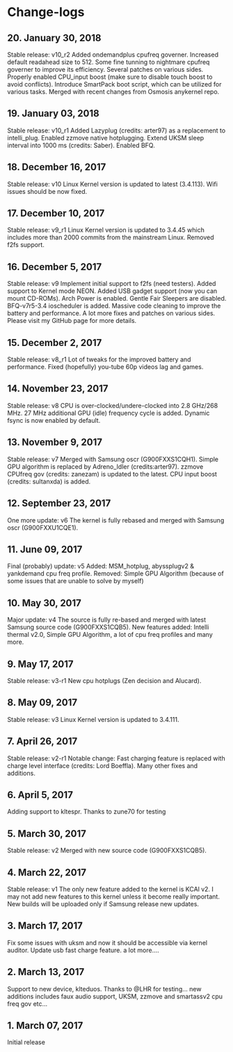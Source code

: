 # Change-logs

## 20. January 30, 2018
Stable release: v10_r2
Added ondemandplus cpufreq governer. Increased default readahead size to 512. Some fine tunning to nightmare cpufreq governer to improve its efficiency. Several patches on various sides. Properly enabled CPU_input boost (make sure to disable touch boost to avoid conflicts). Introduce SmartPack boot script, which can be utilized for various tasks. Merged with recent changes from Osmosis anykernel repo.

## 19. January 03, 2018
Stable release: v10_r1
Added Lazyplug (credits: arter97) as a replacement to intelli_plug. Enabled zzmove native hotplugging. Extend UKSM sleep interval into 1000 ms (credits: Saber). Enabled BFQ.

## 18. December 16, 2017
Stable release: v10
Linux Kernel version is updated to latest (3.4.113). Wifi issues should be now fixed.

## 17. December 10, 2017
Stable release: v9_r1
Linux Kernel version is updated to 3.4.45 which includes more than 2000 commits from the mainstream Linux. Removed f2fs support.

## 16. December 5, 2017
Stable release: v9
Implement initial support to f2fs (need testers). Added support to Kernel mode NEON. Added USB gadget support (now you can mount CD-ROMs). Arch Power is enabled. Gentle Fair Sleepers are disabled. BFQ-v7r5-3.4 ioscheduler is added. Massive code cleaning to improve the battery and performance. A lot more fixes and patches on various sides. Please visit my GitHub page for more details.

## 15. December 2, 2017
Stable release: v8_r1
Lot of tweaks for the improved battery and performance. Fixed (hopefully) you-tube 60p videos lag and games.

## 14. November 23, 2017
Stable release: v8
CPU is over-clocked/undere-clocked into 2.8 GHz/268 MHz. 27 MHz additional GPU (idle) frequency cycle is added. Dynamic fsync is now enabled by default.

## 13. November 9, 2017
Stable release: v7
Merged with Samsung oscr (G900FXXS1CQH1). Simple GPU algorithm is replaced by Adreno_Idler (credits:arter97). zzmove CPUfreq gov (credits: zanezam) is updated to the latest. CPU input boost (credits: sultanxda) is added.

## 12. September 23, 2017
One more update: v6
The kernel is fully rebased and merged with Samsung oscr (G900FXXU1CQE1).

## 11. June 09, 2017
Final (probably) update: v5
Added: MSM_hotplug, abyssplugv2 & yankdemand cpu freq profile.
Removed: Simple GPU Algorithm (because of some issues that are unable to solve by myself)

## 10. May 30, 2017
Major update: v4
The source is fully re-based and merged with latest Samsung source code (G900FXXS1CQB5).
New features added: Intelli thermal v2.0, Simple GPU Algorithm, a lot of cpu freq profiles and many more.

## 9. May 17, 2017
Stable release: v3-r1
New cpu hotplugs (Zen decision and Alucard).

## 8. May 09, 2017
Stable release: v3
Linux Kernel version is updated to 3.4.111.

## 7. April 26, 2017
Stable release: v2-r1
Notable change: Fast charging feature is replaced with charge level interface (credits: Lord Boeffla). Many other fixes and additions.

## 6. April 5, 2017
Adding support to kltespr. Thanks to zune70 for testing

## 5. March 30, 2017
Stable release: v2
Merged with new source code (G900FXXS1CQB5).

## 4. March 22, 2017
Stable release: v1
The only new feature added to the kernel is KCAl v2. I may not add new features to this kernel unless it become really important. New builds will be uploaded only if Samsung release new updates.

## 3. March 17, 2017
Fix some issues with uksm and now it should be accessible via kernel auditor. Update usb fast charge feature.
a lot more....

## 2. March 13, 2017
Support to new device, klteduos. Thanks to @LHR for testing... 
new additions includes faux audio support, UKSM, zzmove and smartassv2 cpu freq gov etc...

## 1. March 07, 2017
Initial release
